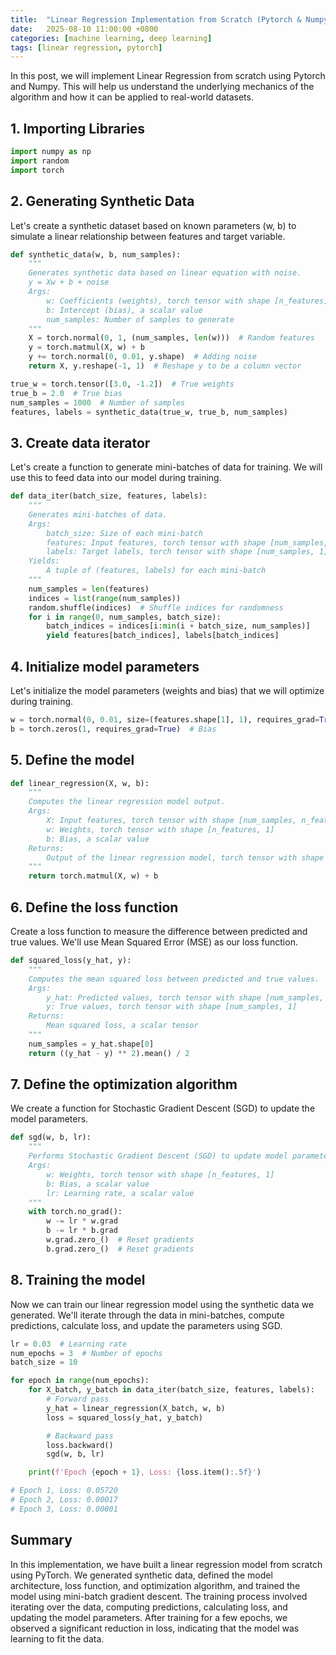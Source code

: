 ```yaml
---
title:  "Linear Regression Implementation from Scratch (Pytorch & Numpy)"
date:   2025-08-10 11:00:00 +0800
categories: [machine learning, deep learning]
tags: [linear regression, pytorch]
---
```


In this post, we will implement Linear Regression from scratch using Pytorch and Numpy. This will help us understand the underlying mechanics of the algorithm and how it can be applied to real-world datasets.

## 1. Importing Libraries

```python
import numpy as np
import random
import torch
```

## 2. Generating Synthetic Data

Let's create a synthetic dataset based on known parameters (w, b) to simulate a linear relationship between features and target variable.

```python
def synthetic_data(w, b, num_samples):
    """
    Generates synthetic data based on linear equation with noise.
    y = Xw + b + noise
    Args:
        w: Coefficients (weights), torch tensor with shape [n_features]
        b: Intercept (bias), a scalar value
        num_samples: Number of samples to generate
    """
    X = torch.normal(0, 1, (num_samples, len(w)))  # Random features
    y = torch.matmul(X, w) + b
    y += torch.normal(0, 0.01, y.shape)  # Adding noise
    return X, y.reshape(-1, 1)  # Reshape y to be a column vector
```

```python
true_w = torch.tensor([3.0, -1.2])  # True weights
true_b = 2.0  # True bias
num_samples = 1000  # Number of samples
features, labels = synthetic_data(true_w, true_b, num_samples)
```

## 3. Create data iterator

Let's create a function to generate mini-batches of data for training. We will use this to feed data into our model during training.

```python
def data_iter(batch_size, features, labels):
    """
    Generates mini-batches of data.
    Args:
        batch_size: Size of each mini-batch
        features: Input features, torch tensor with shape [num_samples, n_features]
        labels: Target labels, torch tensor with shape [num_samples, 1]
    Yields:
        A tuple of (features, labels) for each mini-batch
    """
    num_samples = len(features)
    indices = list(range(num_samples))
    random.shuffle(indices)  # Shuffle indices for randomness
    for i in range(0, num_samples, batch_size):
        batch_indices = indices[i:min(i + batch_size, num_samples)]
        yield features[batch_indices], labels[batch_indices]
```

## 4. Initialize model parameters

Let's initialize the model parameters (weights and bias) that we will optimize during training.

```python
w = torch.normal(0, 0.01, size=(features.shape[1], 1), requires_grad=True)  # Weights
b = torch.zeros(1, requires_grad=True)  # Bias
```

## 5. Define the model

```python
def linear_regression(X, w, b):
    """
    Computes the linear regression model output.
    Args:
        X: Input features, torch tensor with shape [num_samples, n_features]
        w: Weights, torch tensor with shape [n_features, 1]
        b: Bias, a scalar value
    Returns:
        Output of the linear regression model, torch tensor with shape [num_samples, 1]
    """
    return torch.matmul(X, w) + b
```

## 6. Define the loss function

Create a loss function to measure the difference between predicted and true values. We'll use Mean Squared Error (MSE) as our loss function.

```python
def squared_loss(y_hat, y):
    """
    Computes the mean squared loss between predicted and true values.
    Args:
        y_hat: Predicted values, torch tensor with shape [num_samples, 1]
        y: True values, torch tensor with shape [num_samples, 1]
    Returns:
        Mean squared loss, a scalar tensor
    """
    num_samples = y_hat.shape[0]
    return ((y_hat - y) ** 2).mean() / 2
```

## 7. Define the optimization algorithm

We create a function for Stochastic Gradient Descent (SGD) to update the model parameters.

```python
def sgd(w, b, lr):
    """
    Performs Stochastic Gradient Descent (SGD) to update model parameters.
    Args:
        w: Weights, torch tensor with shape [n_features, 1]
        b: Bias, a scalar value
        lr: Learning rate, a scalar value
    """
    with torch.no_grad():
        w -= lr * w.grad
        b -= lr * b.grad
        w.grad.zero_()  # Reset gradients
        b.grad.zero_()  # Reset gradients
```

## 8. Training the model

Now we can train our linear regression model using the synthetic data we generated. We'll iterate through the data in mini-batches, compute predictions, calculate loss, and update the parameters using SGD.

```python   
lr = 0.03  # Learning rate
num_epochs = 3  # Number of epochs
batch_size = 10

for epoch in range(num_epochs):
    for X_batch, y_batch in data_iter(batch_size, features, labels):
        # Forward pass
        y_hat = linear_regression(X_batch, w, b)
        loss = squared_loss(y_hat, y_batch)

        # Backward pass
        loss.backward()
        sgd(w, b, lr)

    print(f'Epoch {epoch + 1}, Loss: {loss.item():.5f}')

# Epoch 1, Loss: 0.05720
# Epoch 2, Loss: 0.00017
# Epoch 3, Loss: 0.00001
```

## Summary

In this implementation, we have built a linear regression model from scratch using PyTorch. We generated synthetic data, defined the model architecture, loss function, and optimization algorithm, and trained the model using mini-batch gradient descent. The training process involved iterating over the data, computing predictions, calculating loss, and updating the model parameters. After training for a few epochs, we observed a significant reduction in loss, indicating that the model was learning to fit the data.
